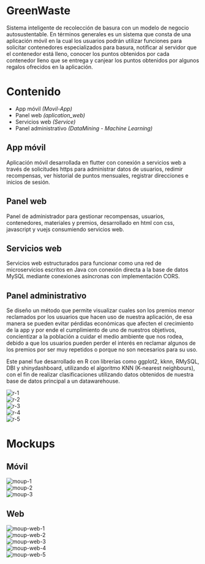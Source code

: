 # GreenWaste
Sistema inteligente de recolección de basura con un modelo de negocio autosustentable. En términos generales es un sistema que consta de una aplicación móvil en la cual los usuarios podrán utilizar funciones para solicitar contenedores especializados para basura, notificar al servidor que el contenedor está lleno, conocer los puntos obtenidos por cada contenedor lleno que se entrega y canjear los puntos obtenidos por algunos regalos ofrecidos en la aplicación.

# Contenido
* App móvil *(Movil-App)*
* Panel web *(aplication_web)*
* Servicios web *(Service)*
* Panel administrativo *(DataMining - Machine Learning)*

## App móvil
Aplicación móvil desarrollada en flutter con conexión a servicios web a través de solicitudes https para administrar datos de usuarios, redimir recompensas, ver historial de puntos mensuales, registrar direcciones e inicios de sesión.

## Panel web
Panel de administrador para gestionar recompensas, usuarios, contenedores, materiales y premios, desarrollado en html con css, javascript y vuejs consumiendo servicios web.

## Servicios web
Servicios web estructurados para funcionar como una red de microservicios escritos en Java con conexión directa a la base de datos MySQL mediante conexiones asíncronas con implementación CORS.

## Panel administrativo
Se diseño un método que permite visualizar cuales son los premios menor reclamados por los usuarios que hacen uso de nuestra aplicación, de esa manera se pueden evitar pérdidas económicas que afecten el crecimiento de la app y por ende el cumplimiento de uno de nuestros objetivos, concientizar a la población a cuidar el medio ambiente que nos rodea, debido a que los usuarios pueden perder el interés en reclamar algunos de los premios por ser muy repetidos o porque no son necesarios para su uso.

Este panel fue desarrollado en R con librerías como ggplot2, kknn, RMySQL, DBI y shinydashboard, utilizando el algoritmo KNN (K-nearest neighbours), con el fin de realizar clasificaciones utilizando datos obtenidos de nuestra base de datos principal a un datawarehouse.

![r-1](docs/r-1.png)<br/>
![r-2](docs/r-2.png)<br/>
![r-3](docs/r-3.png)<br/>
![r-4](docs/r-4.png)<br/>
![r-5](docs/r-5.png)<br/>


# Mockups
## Móvil
![moup-1](docs/moup-1.png)<br/>
![moup-2](docs/moup-2.png)<br/>
![moup-3](docs/moup-3.png)<br/>

## Web
![moup-web-1](docs/moup-web-1.png)<br/>
![moup-web-2](docs/moup-web-2.png)<br/>
![moup-web-3](docs/moup-web-3.png)<br/>
![moup-web-4](docs/moup-web-4.png)<br/>
![moup-web-5](docs/moup-web-5.png)<br/>
